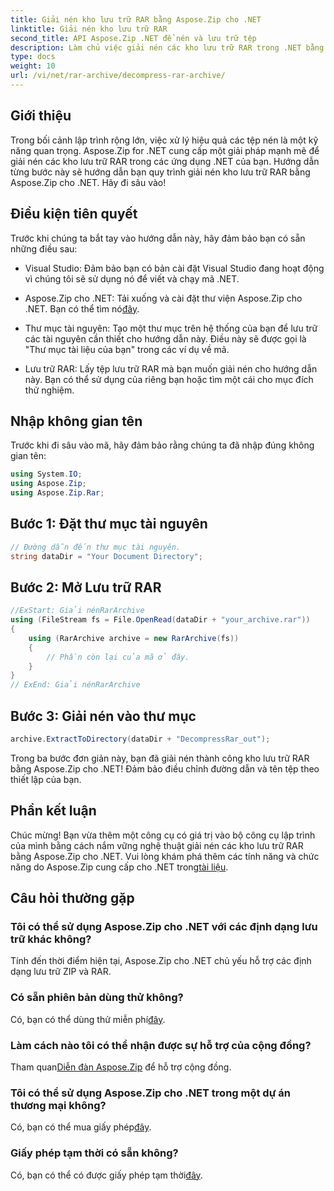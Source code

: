 ```yaml
---
title: Giải nén kho lưu trữ RAR bằng Aspose.Zip cho .NET
linktitle: Giải nén kho lưu trữ RAR
second_title: API Aspose.Zip .NET để nén và lưu trữ tệp
description: Làm chủ việc giải nén các kho lưu trữ RAR trong .NET bằng Aspose.Zip. Hướng dẫn từng bước để xử lý tập tin hiệu quả. Tải ngay!
type: docs
weight: 10
url: /vi/net/rar-archive/decompress-rar-archive/
---
```


## Giới thiệu

Trong bối cảnh lập trình rộng lớn, việc xử lý hiệu quả các tệp nén là một kỹ năng quan trọng. Aspose.Zip for .NET cung cấp một giải pháp mạnh mẽ để giải nén các kho lưu trữ RAR trong các ứng dụng .NET của bạn. Hướng dẫn từng bước này sẽ hướng dẫn bạn quy trình giải nén kho lưu trữ RAR bằng Aspose.Zip cho .NET. Hãy đi sâu vào!

## Điều kiện tiên quyết

Trước khi chúng ta bắt tay vào hướng dẫn này, hãy đảm bảo bạn có sẵn những điều sau:

- Visual Studio: Đảm bảo bạn có bản cài đặt Visual Studio đang hoạt động vì chúng tôi sẽ sử dụng nó để viết và chạy mã .NET.

-  Aspose.Zip cho .NET: Tải xuống và cài đặt thư viện Aspose.Zip cho .NET. Bạn có thể tìm nó[đây](https://releases.aspose.com/zip/net/).

- Thư mục tài nguyên: Tạo một thư mục trên hệ thống của bạn để lưu trữ các tài nguyên cần thiết cho hướng dẫn này. Điều này sẽ được gọi là "Thư mục tài liệu của bạn" trong các ví dụ về mã.

- Lưu trữ RAR: Lấy tệp lưu trữ RAR mà bạn muốn giải nén cho hướng dẫn này. Bạn có thể sử dụng của riêng bạn hoặc tìm một cái cho mục đích thử nghiệm.

## Nhập không gian tên

Trước khi đi sâu vào mã, hãy đảm bảo rằng chúng ta đã nhập đúng không gian tên:

```csharp
using System.IO;
using Aspose.Zip;
using Aspose.Zip.Rar;
```

## Bước 1: Đặt thư mục tài nguyên

```csharp
// Đường dẫn đến thư mục tài nguyên.
string dataDir = "Your Document Directory";
```

## Bước 2: Mở Lưu trữ RAR

```csharp
//ExStart: Giải nénRarArchive
using (FileStream fs = File.OpenRead(dataDir + "your_archive.rar"))
{
    using (RarArchive archive = new RarArchive(fs))
    {
        // Phần còn lại của mã ở đây.
    }
}
// ExEnd: Giải nénRarArchive
```

## Bước 3: Giải nén vào thư mục

```csharp
archive.ExtractToDirectory(dataDir + "DecompressRar_out");
```

Trong ba bước đơn giản này, bạn đã giải nén thành công kho lưu trữ RAR bằng Aspose.Zip cho .NET! Đảm bảo điều chỉnh đường dẫn và tên tệp theo thiết lập của bạn.

## Phần kết luận

 Chúc mừng! Bạn vừa thêm một công cụ có giá trị vào bộ công cụ lập trình của mình bằng cách nắm vững nghệ thuật giải nén các kho lưu trữ RAR bằng Aspose.Zip cho .NET. Vui lòng khám phá thêm các tính năng và chức năng do Aspose.Zip cung cấp cho .NET trong[tài liệu](https://reference.aspose.com/zip/net/).

## Câu hỏi thường gặp

### Tôi có thể sử dụng Aspose.Zip cho .NET với các định dạng lưu trữ khác không?
Tính đến thời điểm hiện tại, Aspose.Zip cho .NET chủ yếu hỗ trợ các định dạng lưu trữ ZIP và RAR.

### Có sẵn phiên bản dùng thử không?
 Có, bạn có thể dùng thử miễn phí[đây](https://releases.aspose.com/).

### Làm cách nào tôi có thể nhận được sự hỗ trợ của cộng đồng?
 Tham quan[Diễn đàn Aspose.Zip](https://forum.aspose.com/c/zip/37) để hỗ trợ cộng đồng.

### Tôi có thể sử dụng Aspose.Zip cho .NET trong một dự án thương mại không?
 Có, bạn có thể mua giấy phép[đây](https://purchase.aspose.com/buy).

### Giấy phép tạm thời có sẵn không?
 Có, bạn có thể có được giấy phép tạm thời[đây](https://purchase.aspose.com/temporary-license/).
